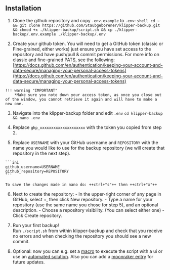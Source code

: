 ## Installation
  1. Clone the github repository and copy `.env.example` to `.env`:
    ```shell
    cd ~ && git clone https://github.com/Staubgeborener/klipper-backup.git && chmod +x ./klipper-backup/script.sh && cp ./klipper-backup/.env.example ./klipper-backup/.env
    ```  

  2. Create your github token. You will need to get a GitHub token (classic or Fine-grained, either works) just ensure you have set access to the repository and have push/pull & commit permissions.
    For more info on classic and fine-grained PATS, see the following: [https://docs.github.com/en/authentication/keeping-your-account-and-data-secure/managing-your-personal-access-tokens](https://docs.github.com/en/authentication/keeping-your-account-and-data-secure/managing-your-personal-access-tokens)    

    !!! warning "IMPORTANT"
        *Make sure you note down your access token, as once you close out of the window, you cannot retrieve it again and will have to make a new one.  

  3. Navigate into the klipper-backup folder and edit `.env`
    ```
    cd klipper-backup && nano .env
    ```  

  4. Replace `ghp_xxxxxxxxxxxxxxxxxxxx` with the token you copied from step 2.  
  5. Replace `USERNAME` with your GitHub username and `REPOSITORY` with the name you would like to use for the backup repository (we will create that repository in the next step).

    ```ini
    github_username=USERNAME
    github_repository=REPOSITORY
    ```

    To save the changes made in nano do: ++ctrl+"s"++ then ++ctrl+"x"++  

  6. Next to create the repository:
    - In the upper-right corner of any page in GitHub, select +, then click New repository.
    - Type a name for your repository (use the same name you chose for step 5), and an optional description.
    - Choose a repository visibility. (You can select either one)
    - Click Create repository.  

  7. Run your first backup!  
    Run `./script.sh` from within klipper-backup and check that you receive no errors and when
    checking the repository you should see a new commit.  

  8. Optional: now you can e.g. set a [macro](manual.md/#gcode-macro) to execute the script with a ui or use an [automated solution](automation.md). Also you can add a [moonraker entry](updating.md/#moonraker-update-manager) for future updates.
